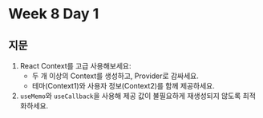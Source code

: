 # Week 8 Day 1

## 지문

1. React Context를 고급 사용해보세요:
   - 두 개 이상의 Context를 생성하고, Provider로 감싸세요.
   - 테마(Context1)와 사용자 정보(Context2)를 함께 제공하세요.
2. `useMemo`와 `useCallback`을 사용해 제공 값이 불필요하게 재생성되지 않도록 최적화하세요.
